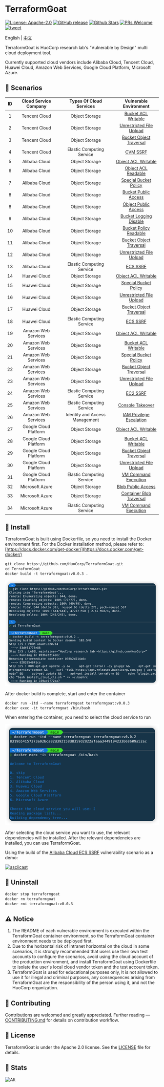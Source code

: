 # TerraformGoat

[![License: Apache-2.0](https://img.shields.io/badge/license-Apache--2.0-blue)](https://github.com/HuoCorp/TerraformGoat/blob/main/LICENSE) [![GitHub release](https://img.shields.io/github/release/HuoCorp/TerraformGoat.svg)](https://github.com/HuoCorp/TerraformGoat/releases) [![Github Stars](https://img.shields.io/github/stars/HuoCorp/TerraformGoat)](https://github.com/HuoCorp/TerraformGoat/stargazers) [![PRs Welcome](https://img.shields.io/badge/PRs-welcome-brightgreen.svg)](https://github.com/HuoCorp/TerraformGoat/pulls) [![tweet](https://img.shields.io/twitter/url?url=https://github.com/HuoCorp/TerraformGoat)](https://twitter.com/intent/tweet/?text=TerraformGoat%20is%20HuoCorp%20research%20lab's%20%22Vulnerable%20by%20Design%22%20multi%20cloud%20deployment%20tool.%20Check%20it%20out%20https%3A%2F%2Fgithub.com%2FHuoCorp%2FTerraformGoat%0A%23TerraformGoat%20%23Terraform%20%23Cloud%20%23Security%20%23cloudsecurity)

English | [中文](./README_CN.md)

TerraformGoat is HuoCorp research lab's "Vulnerable by Design" multi cloud deployment tool.

Currently supported cloud vendors include Alibaba Cloud, Tencent Cloud, Huawei Cloud, Amazon Web Services, Google Cloud Platform, Microsoft Azure.

## :dart: Scenarios

|  ID  | Cloud Service Company  |  Types Of Cloud Services  |                    Vulnerable Environment                    |
| :--: | :--------------------: | :-----------------------: | :----------------------------------------------------------: |
|  1   |     Tencent Cloud      |      Object Storage       | [Bucket ACL Writable](https://github.com/HuoCorp/TerraformGoat/tree/main/tencentcloud/cos/bucket_acl_writable) |
|  2   |     Tencent Cloud      |      Object Storage       | [Unrestricted File Upload](https://github.com/HuoCorp/TerraformGoat/tree/main/tencentcloud/cos/unrestricted_file_upload) |
|  3  |     Tencent Cloud      |      Object Storage       | [Bucket Object Traversal](https://github.com/HuoCorp/TerraformGoat/tree/main/tencentcloud/cos/bucket_object_traversal) |
|  4  |         Tencent Cloud         |   Elastic Computing Service   | [CVM SSRF](https://github.com/HuoCorp/TerraformGoat/tree/main/tencentcloud/cvm/cvm_ssrf) |
|  5  |     Alibaba Cloud      |      Object Storage       | [Object ACL Writable](https://github.com/HuoCorp/TerraformGoat/tree/main/aliyun/oss/object_acl_writable) |
|  6  |     Alibaba Cloud      |      Object Storage       | [Object ACL Readable](https://github.com/HuoCorp/TerraformGoat/tree/main/aliyun/oss/object_acl_readable) |
|  7  |     Alibaba Cloud      |      Object Storage       | [Special Bucket Policy](https://github.com/HuoCorp/TerraformGoat/tree/main/aliyun/oss/special_bucket_policy) |
|  8  |     Alibaba Cloud      |      Object Storage       | [Bucket Public Access](https://github.com/HuoCorp/TerraformGoat/tree/main/aliyun/oss/bucket_public_access) |
|  8  |     Alibaba Cloud      |      Object Storage       | [Object Public Access](https://github.com/HuoCorp/TerraformGoat/tree/main/aliyun/oss/object_public_access) |
|  9  |     Alibaba Cloud      |      Object Storage       | [Bucket Logging Disable](https://github.com/HuoCorp/TerraformGoat/tree/main/aliyun/oss/bucket_logging_disable) |
|  10  |     Alibaba Cloud      |      Object Storage       | [Bucket Policy Readable](https://github.com/HuoCorp/TerraformGoat/tree/main/aliyun/oss/bucket_policy_readable) |
|  11  |     Alibaba Cloud      |      Object Storage       | [Bucket Object Traversal](https://github.com/HuoCorp/TerraformGoat/tree/main/aliyun/oss/bucket_object_traversal) |
|  12  |     Alibaba Cloud      |      Object Storage       | [Unrestricted File Upload](https://github.com/HuoCorp/TerraformGoat/tree/main/aliyun/oss/unrestricted_file_upload) |
|  13  |     Alibaba Cloud      | Elastic Computing Service | [ECS SSRF](https://github.com/HuoCorp/TerraformGoat/tree/main/aliyun/ecs/ecs_ssrf) |
|  14  |      Huawei Cloud      |      Object Storage       | [Object ACL Writable](https://github.com/HuoCorp/TerraformGoat/tree/main/huaweicloud/obs/object_acl_writable) |
|  15  |      Huawei Cloud      |      Object Storage       | [Special Bucket Policy](https://github.com/HuoCorp/TerraformGoat/tree/main/huaweicloud/obs/special_bucket_policy) |
|  16  |      Huawei Cloud      |      Object Storage       | [Unrestricted File Upload](https://github.com/HuoCorp/TerraformGoat/tree/main/huaweicloud/obs/unrestricted_file_upload) |
|  17  |      Huawei Cloud      |      Object Storage       | [Bucket Object Traversal](https://github.com/HuoCorp/TerraformGoat/tree/main/huaweicloud/obs/bucket_object_traversal) |
|  18  |     Huawei Cloud      | Elastic Computing Service | [ECS SSRF](https://github.com/HuoCorp/TerraformGoat/tree/main/huaweicloud/ecs/ecs_ssrf) |
|  19  |  Amazon  Web Services  |      Object Storage       | [Object ACL Writable](https://github.com/HuoCorp/TerraformGoat/tree/main/aws/s3/object_acl_writable) |
|  20  |  Amazon  Web Services  |      Object Storage       | [Bucket ACL Writable](https://github.com/HuoCorp/TerraformGoat/tree/main/aws/s3/bucket_acl_writable) |
|  21  |  Amazon  Web Services  |      Object Storage       | [Special Bucket Policy](https://github.com/HuoCorp/TerraformGoat/tree/main/aws/s3/special_bucket_policy) |
|  22  |  Amazon  Web Services  |      Object Storage       | [Bucket Object Traversal](https://github.com/HuoCorp/TerraformGoat/tree/main/aws/s3/bucket_object_traversal) |
|  23  |  Amazon  Web Services  |      Object Storage       | [Unrestricted File Upload](https://github.com/HuoCorp/TerraformGoat/tree/main/aws/s3/unrestricted_file_upload) |
|  24  |  Amazon  Web Services  | Elastic Computing Service | [EC2 SSRF](https://github.com/HuoCorp/TerraformGoat/tree/main/aws/ec2/ec2_ssrf) |
|  25  |  Amazon  Web Services  | Elastic Computing Service | [Console Takeover](https://github.com/HuoCorp/TerraformGoat/tree/main/aws/ec2/console_takeover) |
|  26  |  Amazon  Web Services  | Identity and Access Management | [IAM Privilege Escalation](https://github.com/HuoCorp/TerraformGoat/tree/main/aws/iam/privilege_escalation) |
|  27  | Google  Cloud Platform |      Object Storage       | [Object ACL Writable](https://github.com/HuoCorp/TerraformGoat/tree/main/gcp/cs/object_acl_writable) |
|  28  | Google  Cloud Platform |      Object Storage       | [Bucket ACL Writable](https://github.com/HuoCorp/TerraformGoat/tree/main/gcp/cs/bucket_acl_writable) |
|  29  | Google  Cloud Platform |      Object Storage       | [Bucket Object Traversal](https://github.com/HuoCorp/TerraformGoat/tree/main/gcp/cs/bucket_object_traversal) |
|  30  | Google  Cloud Platform |      Object Storage       | [Unrestricted File Upload](https://github.com/HuoCorp/TerraformGoat/tree/main/gcp/cs/unrestricted_file_upload) |
|  31  |  Google  Cloud Platform  | Elastic Computing Service | [VM Command Execution](https://github.com/HuoCorp/TerraformGoat/tree/main/gcp/vm/vm_command_execution) |
|  32  |    Microsoft  Azure    |      Object Storage       | [Blob  Public Access](https://github.com/HuoCorp/TerraformGoat/tree/main/azure/blob/blob_public_access/) |
|  33  |    Microsoft  Azure    |      Object Storage       | [Container Blob Traversal](https://github.com/HuoCorp/TerraformGoat/tree/main/azure/blob/container_blob_traversal/) |
|  34  |  Microsoft  Azure  | Elastic Computing Service | [VM Command Execution](https://github.com/HuoCorp/TerraformGoat/tree/main/azure/vm/vm_command_execution) |

## :dizzy: Install

TerraformGoat is built using Dockerfile, so you need to install the Docker environment first. For the Docker installation method, please refer to: [https://docs.docker.com/get-docker/](https://docs.docker.com/get-docker/)

```shell
git clone https://github.com/HuoCorp/TerraformGoat.git
cd TerraformGoat
docker build -t terraformgoat:v0.0.3 .
```

![img](./images/1652250379.png)

After docker build is complete, start and enter the container

```shell
docker run -itd --name terraformgoat terraformgoat:v0.0.3
docker exec -it terraformgoat /bin/bash
```

When entering the container, you need to select the cloud service to run

![img](./images/1652250438.png)

After selecting the cloud service you want to use, the relevant dependencies will be installed. After the relevant dependencies are installed, you can use TerraformGoat.

Using the build of the [Alibaba Cloud ECS SSRF](https://github.com/HuoCorp/TerraformGoat/tree/main/aliyun/elastic_computing_service/ecs_ssrf) vulnerability scenario as a demo:

[![asciicast](https://asciinema.org/a/493554.svg)](https://asciinema.org/a/493554)

## :rocket: Uninstall

```shell
docker stop terraformgoat
docker rm terraformgoat
docker rmi terraformgoat:v0.0.3
```

## ⚠️ Notice

1. The README of each vulnerable environment is executed within the TerraformGoat container environment, so the TerraformGoat container environment needs to be deployed first.
2. Due to the horizontal risk of intranet horizontal on the cloud in some scenarios, it is strongly recommended that users use their own test accounts to configure the scenarios, avoid using the cloud account of the production environment, and install TerraformGoat using Dockerfile to isolate the user's local cloud vendor token and the test account token.
3. TerraformGoat is used for educational purposes only, It is not allowed to use it for illegal and criminal purposes, any consequences arising from TerraformGoat are the responsibility of the person using it, and not the HuoCorp organization.

## :confetti_ball: Contributing

Contributions are welcomed and greatly appreciated. Further reading — [CONTRIBUTING.md](https://github.com/HuoCorp/TerraformGoat/blob/main/CONTRIBUTING.md) for details on contribution workflow.

## 🪪 License

TerraformGoat is under the Apache 2.0 license. See the [LICENSE](https://github.com/HuoCorp/TerraformGoat/blob/main/LICENSE) file for details.

## :crystal_ball: Stats

![Alt](https://repobeats.axiom.co/api/embed/7b7a9507cda2a2e4ec4303668dfc3e3f15ff29d2.svg "Repobeats analytics image")
